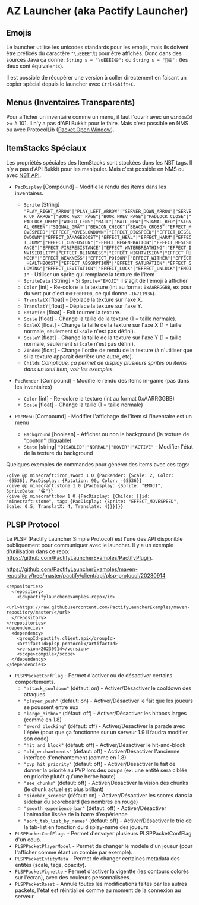 # AZ Launcher (aka Pactify Launcher)

## Emojis

Le launcher utilise les unicodes standards pour les emojis, mais ils doivent être préfixés du caractère `"\uEEEE"`/`` pour être affichés.
Donc dans des sources Java ça donne: `String s = "\uEEEE😀";` ou `String s = "😀";` (les deux sont équivalents).

Il est possible de récupérer une version à coller directement en faisant un copier spécial depuis le launcher avec `Ctrl+Shift+C`.

## Menus (Inventaires Transparents)

Pour afficher un inventaire comme un menu, il faut l'ouvrir avec un `windowId` >= à 101.
Il n'y a pas d'API Bukkit pour le faire.
Mais c'est possible en NMS ou avec ProtocolLib ([Packet Open Window](https://wiki.vg/index.php?title=Protocol&oldid=7959#Open_Window)).

## ItemStacks Spéciaux

Les propriétés spéciales des ItemStacks sont stockées dans les NBT tags.
Il n'y a pas d'API Bukkit pour les manipuler.
Mais c'est possible en NMS ou avec [NBT API](https://www.spigotmc.org/resources/nbt-api.7939/).

- `PacDisplay` [Compound] - Modifie le rendu des items dans les inventaires.

  - `Sprite` [String] `"PLAY_RIGHT_ARROW"|"PLAY_LEFT_ARROW"|"SERVER_DOWN_ARROW"|"SERVER_UP_ARROW"|"BOOK_NEXT_PAGE"|"BOOK_PREV_PAGE"|"PADLOCK_CLOSE"|"PADLOCK_OPEN"|"WORLD_LENS"|"MAIL"|"MAIL_NEW"|"SIGNAL_RED"|"SIGNAL_GREEN"|"SIGNAL_GRAY"|"BEACON_CHECK"|"BEACON_CROSS"|"EFFECT_MOVESPEED"|"EFFECT_MOVESLOWDOWN"|"EFFECT_DIGSPEED"|"EFFECT_DIGSLOWDOWN"|"EFFECT_DAMAGEBOOST"|"EFFECT_HEAL"|"EFFECT_HARM"|"EFFECT_JUMP"|"EFFECT_CONFUSION"|"EFFECT_REGENERATION"|"EFFECT_RESISTANCE"|"EFFECT_FIRERESISTANCE"|"EFFECT_WATERBREATHING"|"EFFECT_INVISIBILITY"|"EFFECT_BLINDNESS"|"EFFECT_NIGHTVISION"|"EFFECT_HUNGER"|"EFFECT_WEAKNESS"|"EFFECT_POISON"|"EFFECT_WITHER"|"EFFECT_HEALTHBOOST"|"EFFECT_ABSORPTION"|"EFFECT_SATURATION"|"EFFECT_GLOWING"|"EFFECT_LEVITATION"|"EFFECT_LUCK"|"EFFECT_UNLUCK"|"EMOJI"` - Utiliser un sprite qui remplace la texture de l'item
  - `SpriteData` [String] - Si `Sprite="EMOJI"` il s'agit de l'emoji à afficher
  - `Color` [int] - Re-colore la la texture (int au format `0xAARRGGBB`, ex pour du vert pur c'est `0xFF00FF00`, ce qui donne `-16711936`).
  - `TranslatX` [float] - Déplace la texture sur l'axe X.
  - `TranslatY` [float] - Déplace la texture sur l'axe Y.
  - `Rotation` [float] - Fait tourner la texture.
  - `Scale` [float] - Change la taille de la texture (1 = taille normale).
  - `ScaleX` [float] - Change la taille de la texture sur l'axe X (1 = taille normale, seulement si `Scale` n'est pas défini).
  - `ScaleY` [float] - Change la taille de la texture sur l'axe Y (1 = taille normale, seulement si `Scale` n'est pas défini).
  - `ZIndex` [float] - Change l'ordre de rendu de la texture (à n'utiliser que si la texture apparait derrière une autre, etc).
  - `Childs` _Compliqué, ça permet de display plusieurs sprites ou items dans un seul item, voir les exemples_.

- `PacRender` [Compound] - Modifie le rendu des items in-game (pas dans les inventaires)

  - `Color` [int] - Re-colore la texture (int au format 0xAARRGGBB)
  - `Scale` [float] - Change la taille (1 = taille normale)

- `PacMenu` [Compound] - Modifier l'affichage de l'item si l'inventaire est un menu
  - `Background` [boolean] - Afficher ou non le background (la texture de "bouton" cliquable)
  - `State` [string] `"DISABLED"|"NORMAL"|"HOVER"|"ACTIVE"` - Modifier l'état de la texture du background

Quelques exemples de commandes pour générer des items avec ces tags:

```
/give @p minecraft:iron_sword 1 0 {PacRender: {Scale: 2, Color: -65536}, PacDisplay: {Rotation: 90, Color: -65536}}
/give @p minecraft:stone 1 0 {PacDisplay: {Sprite: "EMOJI", SpriteData: "😀"}}
/give @p minecraft:​bow 1 0 {PacDisplay: {Childs: [{id: "minecraft:stone", tag: {PacDisplay: {Sprite: "EFFECT_MOVESPEED", Scale: 0.5, TranslatX: 4, TranslatY: 4}}}]}}
```

## PLSP Protocol

Le PLSP (Pactify Launcher Simple Protocol) est l'une des API disponible publiquement pour communiquer avec le launcher.
Il y a un exemple d'utilisation dans ce repo: https://github.com/PactifyLauncherExamples/PactifyPlugin.

https://github.com/PactifyLauncherExamples/maven-repository/tree/master/pactify/client/api/plsp-protocol/20230914
```
<repositories>
  <repository>
    <id>pactifylauncherexamples-repo</id>
    <url>https://raw.githubusercontent.com/PactifyLauncherExamples/maven-repository/master/</url>
  </repository>
</repositories>
<dependencies>
  <dependency>
    <groupId>pactify.client.api</groupId>
    <artifactId>plsp-protocol</artifactId>
    <version>20230914</version>
    <scope>compile</scope>
  </dependency>
</dependencies>
```

- `PLSPPacketConfFlag` - Permet d'activer ou de désactiver certains comportements.
  - `"attack_cooldown"` (défaut: on) - Activer/Désactiver le cooldown des attaques
  - `"player_push"` (défaut: on) - Activer/Désactiver le fait que les joueurs se poussent entre eux
  - `"large_hitbox"` (défaut: off) - Activer/Désactiver les hitboxs larges (comme en 1.8)
  - `"sword_blocking"` (défaut: off) - Activer/Désactiver la parade avec l'épée (pour que ça fonctionne sur un serveur 1.9 il faudra modifier son code)
  - `"hit_and_block"` (défaut: off) - Activer/Désactiver le hit-and-block
  - `"old_enchantments"` (défaut: off) - Activer/Désactiver l'ancienne interface d'enchantement (comme en 1.8)
  - `"pvp_hit_priority"` (défaut: off) - Activer/Désactiver le fait de donner la priorité au PVP lors des coups (ex: une entité sera ciblée en priorité plutôt qu'une herbe haute)
  - `"see_chunks"` (défaut: off) - Activer/Désactiver la vision des chunks (le chunk actuel est plus brillant)
  - `"sidebar_scores"` (défaut: on) - Activer/Désactiver les scores dans la sidebar du scoreboard (les nombres en rouge)
  - `"smooth_experience_bar"` (défaut: off) - Activer/Désactiver l'animation lissée de la barre d'expérience
  - `"sort_tab_list_by_names"` (défaut: off) - Activer/Désactiver le trie de la tab-list en fonction du display-name des joueurs
- `PLSPPacketConfFlags` - Permet d'envoyer plusieurs PLSPPacketConfFlag d'un coup.
- `PLSPPacketPlayerModel` - Permet de changer le modèle d'un joueur (pour l'afficher comme étant un zombie par exemple).
- `PLSPPacketEntityMeta` - Permet de changer certaines metadata des entités (scale, tags, opacity).
- `PLSPPacketVignette` - Permet d'activer la vigentte (les contours colorés sur l'écran), avec des couleurs personnalisées.
- `PLSPPacketReset` - Annule toutes les modifications faites par les autres packets, l'état est réinitialisé comme au moment de la connexion au serveur.

